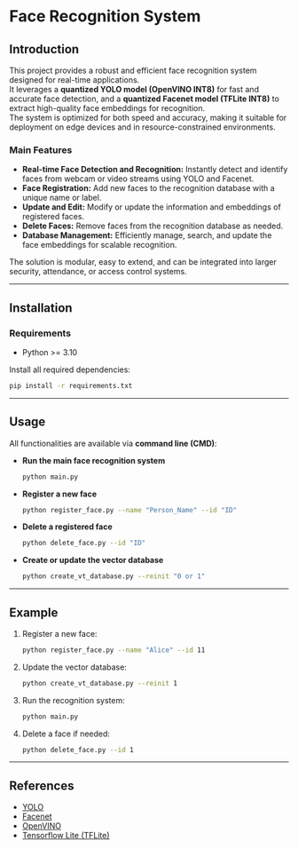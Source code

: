 # Face Recognition System

## Introduction

This project provides a robust and efficient face recognition system designed for real-time applications.  
It leverages a **quantized YOLO model (OpenVINO INT8)** for fast and accurate face detection, and a **quantized Facenet model (TFLite INT8)** to extract high-quality face embeddings for recognition.  
The system is optimized for both speed and accuracy, making it suitable for deployment on edge devices and in resource-constrained environments.

### Main Features
- **Real-time Face Detection and Recognition:** Instantly detect and identify faces from webcam or video streams using YOLO and Facenet.  
- **Face Registration:** Add new faces to the recognition database with a unique name or label.  
- **Update and Edit:** Modify or update the information and embeddings of registered faces.  
- **Delete Faces:** Remove faces from the recognition database as needed.  
- **Database Management:** Efficiently manage, search, and update the face embeddings for scalable recognition.  

The solution is modular, easy to extend, and can be integrated into larger security, attendance, or access control systems.

---

## Installation

### Requirements
- Python >= 3.10

Install all required dependencies:
```bash
pip install -r requirements.txt
````

---

## Usage

All functionalities are available via **command line (CMD)**:

* **Run the main face recognition system**

  ```bash
  python main.py
  ```

* **Register a new face**

  ```bash
  python register_face.py --name "Person_Name" --id "ID"
  ```

* **Delete a registered face**

  ```bash
  python delete_face.py --id "ID"
  ```

* **Create or update the vector database**

  ```bash
  python create_vt_database.py --reinit "0 or 1"
  ```

---

## Example 

1. Register a new face:

   ```bash
   python register_face.py --name "Alice" --id 11
   ```

2. Update the vector database:

   ```bash
   python create_vt_database.py --reinit 1
   ```

3. Run the recognition system:

   ```bash
   python main.py
   ```

4. Delete a face if needed:

   ```bash
   python delete_face.py --id 1
   ```

---

## References

* [YOLO](https://github.com/ultralytics/ultralytics)
* [Facenet](https://github.com/davidsandberg/facenet)
* [OpenVINO](https://docs.openvino.ai/)
* [Tensorflow Lite (TFLite)](https://www.tensorflow.org/lite)
